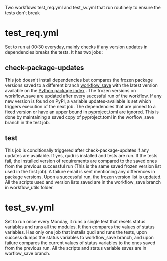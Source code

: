 Two workflows test_req.yml and test_sv.yml that run routinely to ensure the tests don't break

# test_req.yml 

Set to run at 00:30 everyday, mainly checks if any version updates in dependencies breaks the tests. It has two jobs :
## check-package-updates
This job doesn't install dependencies but compares the frozen package versions saved to a different branch [workflow_save](https://github.com/Ulm-IQO/qudi-iqo-modules/tree/workflow_save) with the latest version available on the [Python package index](https://pypi.org/) . The frozen versions on workflow_save are updated after every succssful run of the workflow. If any new version is found on PyPI, a variable updates-available is set which triggers execution of the next job.
The dependencies that are pinned to a fixed version or have an upper bound in pyproject.toml are ignored. This is done by maintaining a saved copy of pyproject.toml in the worflow_save branch in the test job.
## test
This job is conditionally triggered after check-package-updates if any updates are available. If yes, qudi is installed and tests are run.
If the tests fail, the installed version of requirements are compared to the saved ones from the previous successful run (This is the same saved frozen version list used in the first job). A failure email is sent mentioning any differences in package versions. 
Upon a successful run, the frozen version list is updated. 
All the scripts used and version lists saved are in the workflow_save branch in workflow_utils folder. 

# test_sv.yml
Set to run once every Monday, it runs a single test that resets status variables and runs all the modules. It then compares the values of status variables.
Has only one job that installs qudi and runs the tests, upon success dumps the status variables to workflow_save branch, and upon failure compares the current values of status variables to the ones saved from the previous run.
All the scripts and status variable saves are in worflow_save branch.